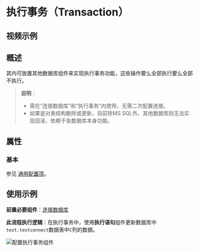 # 执行事务（Transaction）

## 视频示例

## 概述

其内可放置其他数据库组件来实现执行事务功能，这些操作要么全部执行要么全部不执行。

>**说明**：
>
>- 需在“连接数据库”和“执行事务”内使用，无需二次配置连接。
>- 如果是对表结构删除或更新，目前除MS SQL外，其他数据库则无法实现回滚，依赖于各数据库本身功能。

## 属性

### 基本

参见 [通用配置项](../../Appendix/CommonConfigurationItems.md)。

## 使用示例

**前置必要组件**：[连接数据库](../../Database/ConnectDatabase.md)

**此流程执行逻辑**：在执行事务中，使用**执行语句**组件更新数据库中`test.testconnect`数据表中`C`列的数据。

![配置执行事务组件](https://docimages.blob.core.chinacloudapi.cn/images/Activities/connect_db11.png)
